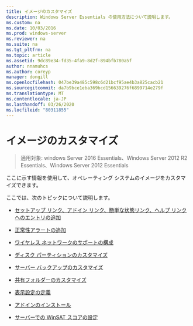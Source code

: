 ```yaml
---
title: イメージのカスタマイズ
description: Windows Server Essentials の使用方法について説明します。
ms.custom: na
ms.date: 10/03/2016
ms.prod: windows-server
ms.reviewer: na
ms.suite: na
ms.tgt_pltfrm: na
ms.topic: article
ms.assetid: 9dc89e34-fd35-4fa9-8d2f-894bfb780a5f
author: nnamuhcs
ms.author: coreyp
manager: dongill
ms.openlocfilehash: 047be39a485c598c6d21bcf95ae4b3a825cacb21
ms.sourcegitcommit: da7b9bce1eba369bcd156639276f6899714e279f
ms.translationtype: MT
ms.contentlocale: ja-JP
ms.lasthandoff: 03/26/2020
ms.locfileid: "80311855"
---
```

# <a name="customize-the-image"></a>イメージのカスタマイズ

>適用対象: windows Server 2016 Essentials、Windows Server 2012 R2 Essentials、Windows Server 2012 Essentials

ここに示す情報を使用して、オペレーティング システムのイメージをカスタマイズできます。  
  
 ここでは、次のトピックについて説明します。  
  
-   [セットアップ リンク、アドイン リンク、簡単な状態リンク、ヘルプ リンクへのエントリの追加](Add-Entries-to-SETUP--ADD-INS--QUICK-STATUS--and-HELP-Links.md)  
  
-   [正常性アラートの追加](Add-Health-Alerts.md)  
  
-   [ワイヤレス ネットワークのサポートの構成](Configure-Support-for-a-Wireless-Network.md)  
  
-   [ディスク パーティションのカスタマイズ](Customize-Disk-Partitions.md)  
  
-   [サーバー バックアップのカスタマイズ](Customize-Server-Backup.md)  
  
-   [共有フォルダーのカスタマイズ](Customize-Shared-Folders.md)  
  
-   [表示設定の定義](Define-Display-Settings.md)  
  
-   [アドインのインストール](Install-Add-Ins.md)  
  
-   [サーバーでの WinSAT スコアの設定](Set-the-WinSAT-Score-on-the-Server.md)